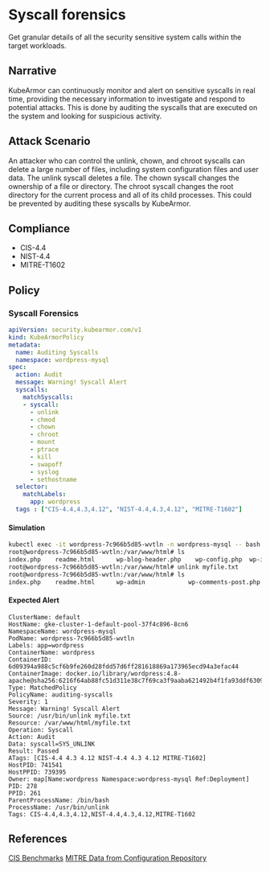 # Syscall forensics
Get granular details of all the security sensitive system calls within the target workloads.

## Narrative
KubeArmor can continuously monitor and alert on sensitive syscalls in real time, providing the necessary information to investigate and respond to potential attacks. This is done by auditing the syscalls that are executed on the system and looking for suspicious activity.

## Attack Scenario
An attacker who can control the unlink, chown, and chroot syscalls can delete a large number of files, including system configuration files and user data. The unlink syscall deletes a file. The chown syscall changes the ownership of a file or directory. The chroot syscall changes the root directory for the current process and all of its child processes. This could be prevented by auditing these syscalls by KubeArmor.

## Compliance
- CIS-4.4
- NIST-4.4
- MITRE-T1602

## Policy
### Syscall Forensics
```yaml
apiVersion: security.kubearmor.com/v1
kind: KubeArmorPolicy
metadata:
  name: Auditing Syscalls 
  namespace: wordpress-mysql
spec:
  action: Audit
  message: Warning! Syscall Alert
  syscalls:
    matchSyscalls:
    - syscall:
      - unlink
      - chmod
      - chown
      - chroot
      - mount
      - ptrace
      - kill
      - swapoff
      - syslog
      - sethostname
  selector:
    matchLabels:
      app: wordpress
  tags : ["CIS-4.4,4.3,4.12", "NIST-4.4,4.3,4.12", "MITRE-T1602"]
```
#### Simulation
```sh
kubectl exec -it wordpress-7c966b5d85-wvtln -n wordpress-mysql -- bash
root@wordpress-7c966b5d85-wvtln:/var/www/html# ls
index.php    readme.html      wp-blog-header.php    wp-config.php  wp-includes        wp-login.php    myfile.txt        
root@wordpress-7c966b5d85-wvtln:/var/www/html# unlink myfile.txt
root@wordpress-7c966b5d85-wvtln:/var/www/html# ls
index.php    readme.html      wp-admin            wp-comments-post.php  wp-config.php  wp-cron.php  wp-links-opml.php  wp-login.php  wp-settings.php  wp-trackback.php
```

#### Expected Alert
```
ClusterName: default
HostName: gke-cluster-1-default-pool-37f4c896-8cn6
NamespaceName: wordpress-mysql
PodName: wordpress-7c966b5d85-wvtln
Labels: app=wordpress
ContainerName: wordpress
ContainerID: 6d09394a988c5cf6b9fe260d28fdd57d6ff281618869a173965ecd94a3efac44
ContainerImage: docker.io/library/wordpress:4.8-apache@sha256:6216f64ab88fc51d311e38c7f69ca3f9aaba621492b4f1fa93ddf63093768845
Type: MatchedPolicy
PolicyName: auditing-syscalls
Severity: 1
Message: Warning! Syscall Alert
Source: /usr/bin/unlink myfile.txt
Resource: /var/www/html/myfile.txt
Operation: Syscall
Action: Audit
Data: syscall=SYS_UNLINK
Result: Passed
ATags: [CIS-4.4 4.3 4.12 NIST-4.4 4.3 4.12 MITRE-T1602]
HostPID: 741541
HostPPID: 739395
Owner: map[Name:wordpress Namespace:wordpress-mysql Ref:Deployment]
PID: 278
PPID: 261
ParentProcessName: /bin/bash
ProcessName: /usr/bin/unlink
Tags: CIS-4.4,4.3,4.12,NIST-4.4,4.3,4.12,MITRE-T1602
```

## References
[CIS Benchmarks](https://www.cisecurity.org/cis-benchmarks)
[MITRE Data from Configuration Repository](https://attack.mitre.org/techniques/T1602/)



